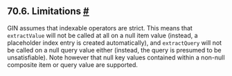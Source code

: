 ## 70.6. Limitations [#](#GIN-LIMIT)

GIN assumes that indexable operators are strict. This means that `extractValue` will not be called at all on a null item value (instead, a placeholder index entry is created automatically), and `extractQuery` will not be called on a null query value either (instead, the query is presumed to be unsatisfiable). Note however that null key values contained within a non-null composite item or query value are supported.